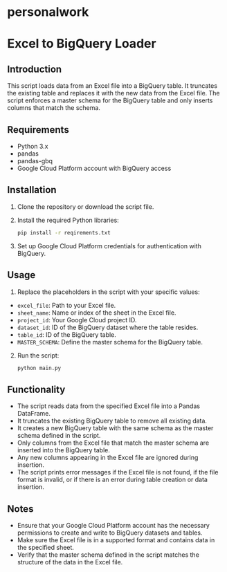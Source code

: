 # personalwork

# Excel to BigQuery Loader

## Introduction
This script loads data from an Excel file into a BigQuery table. It truncates the existing table and replaces it with the new data from the Excel file. The script enforces a master schema for the BigQuery table and only inserts columns that match the schema.

## Requirements
- Python 3.x
- pandas
- pandas-gbq
- Google Cloud Platform account with BigQuery access

## Installation
1. Clone the repository or download the script file.
2. Install the required Python libraries:

    ```sh
    pip install -r reqirements.txt
    ```
4. Set up Google Cloud Platform credentials for authentication with BigQuery.

## Usage
1. Replace the placeholders in the script with your specific values:
- `excel_file`: Path to your Excel file.
- `sheet_name`: Name or index of the sheet in the Excel file.
- `project_id`: Your Google Cloud project ID.
- `dataset_id`: ID of the BigQuery dataset where the table resides.
- `table_id`: ID of the BigQuery table.
- `MASTER_SCHEMA`: Define the master schema for the BigQuery table.
2. Run the script:
  
      ```sh
    python main.py
      ```

## Functionality
- The script reads data from the specified Excel file into a Pandas DataFrame.
- It truncates the existing BigQuery table to remove all existing data.
- It creates a new BigQuery table with the same schema as the master schema defined in the script.
- Only columns from the Excel file that match the master schema are inserted into the BigQuery table.
- Any new columns appearing in the Excel file are ignored during insertion.
- The script prints error messages if the Excel file is not found, if the file format is invalid, or if there is an error during table creation or data insertion.

## Notes
- Ensure that your Google Cloud Platform account has the necessary permissions to create and write to BigQuery datasets and tables.
- Make sure the Excel file is in a supported format and contains data in the specified sheet.
- Verify that the master schema defined in the script matches the structure of the data in the Excel file.

